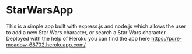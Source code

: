 # StarWarsApp
This is a simple app built with express.js and node.js which allows the user to add a new Star Wars character, or search a Star Wars character. Deployed with the help of Heroku you can find the app here https://pure-meadow-68702.herokuapp.com/.
